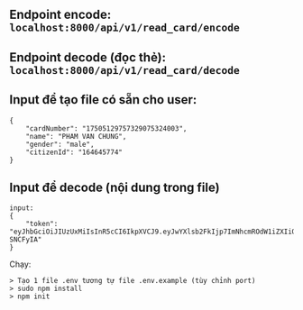 ## Endpoint encode: `localhost:8000/api/v1/read_card/encode`
## Endpoint decode (đọc thẻ): `localhost:8000/api/v1/read_card/decode`
## Input để tạo file có sẵn cho user:
```
{
    "cardNumber": "17505129757329075324003",
    "name": "PHAM VAN CHUNG",
    "gender": "male",
    "citizenId": "164645774"
}
```
## Input để decode (nội dung trong file)

```
input:
{
    "token": "eyJhbGciOiJIUzUxMiIsInR5cCI6IkpXVCJ9.eyJwYXlsb2FkIjp7ImNhcmROdW1iZXIiOiIxNzUwNTEyOTc1NzMyOTA3NTMyNDAwMyIsIm5hbWUiOiJQSEFNIFZBTiBDSFVORyIsImdlbmRlciI6Im1hbGUiLCJjaXRpemVuSWQiOiIxNjQ2NDU3NzQifSwiaWF0IjoxNjQwMDk0MDE3LCJleHAiOjQ3OTU4NTQwMTd9.9f6x7wjIYYs5dbRyDm_cwiWYFknjGgyeYbzkpV_hnc21mv_HDrKpfEHBv9JlphdciW5pdrZ27OrUdm-SNCFyIA"
}
```

Chạy:
```
> Tạo 1 file .env tương tự file .env.example (tùy chỉnh port)
> sudo npm install
> npm init
```
